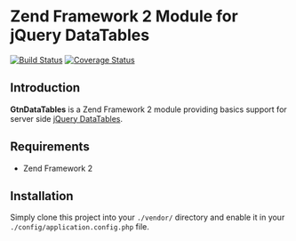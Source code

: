   Zend Framework 2 Module for jQuery DataTables
=================================================
[![Build Status](https://secure.travis-ci.org/goten4/GtnDataTables.png?branch=master)](http://travis-ci.org/goten4/GtnDataTables)
[![Coverage Status](https://coveralls.io/repos/goten4/GtnDataTables/badge.png?branch=master)](https://coveralls.io/r/goten4/GtnDataTables)

## Introduction

**GtnDataTables** is a Zend Framework 2 module providing basics support for server side [jQuery DataTables](http://datatables.net/).

## Requirements

* Zend Framework 2

## Installation

Simply clone this project into your `./vendor/` directory and enable it in your
`./config/application.config.php` file.
